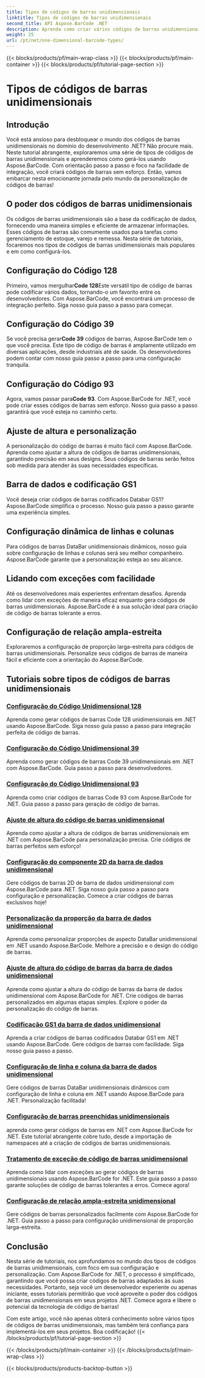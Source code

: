 ```yaml
---
title: Tipos de códigos de barras unidimensionais
linktitle: Tipos de códigos de barras unidimensionais
second_title: API Aspose.BarCode .NET
description: Aprenda como criar vários códigos de barras unidimensionais em .NET usando Aspose.BarCode. Guias passo a passo para geração e personalização de códigos de barras.
weight: 25
url: /pt/net/one-dimensional-barcode-types/
---
```


{{< blocks/products/pf/main-wrap-class >}}
{{< blocks/products/pf/main-container >}}
{{< blocks/products/pf/tutorial-page-section >}}

# Tipos de códigos de barras unidimensionais


## Introdução

Você está ansioso para desbloquear o mundo dos códigos de barras unidimensionais no domínio do desenvolvimento .NET? Não procure mais. Neste tutorial abrangente, exploraremos uma série de tipos de códigos de barras unidimensionais e aprenderemos como gerá-los usando Aspose.BarCode. Com orientação passo a passo e foco na facilidade de integração, você criará códigos de barras sem esforço. Então, vamos embarcar nesta emocionante jornada pelo mundo da personalização de códigos de barras!

## O poder dos códigos de barras unidimensionais

Os códigos de barras unidimensionais são a base da codificação de dados, fornecendo uma maneira simples e eficiente de armazenar informações. Esses códigos de barras são comumente usados para tarefas como gerenciamento de estoque, varejo e remessa. Nesta série de tutoriais, focaremos nos tipos de códigos de barras unidimensionais mais populares e em como configurá-los.

## Configuração do Código 128

 Primeiro, vamos mergulhar**Code 128**Este versátil tipo de código de barras pode codificar vários dados, tornando-o um favorito entre os desenvolvedores. Com Aspose.BarCode, você encontrará um processo de integração perfeito. Siga nosso guia passo a passo para começar.

## Configuração do Código 39

 Se você precisa gerar**Code 39** códigos de barras, Aspose.BarCode tem o que você precisa. Este tipo de código de barras é amplamente utilizado em diversas aplicações, desde industriais até de saúde. Os desenvolvedores podem contar com nosso guia passo a passo para uma configuração tranquila.

## Configuração do Código 93

 Agora, vamos passar para**Code 93**. Com Aspose.BarCode for .NET, você pode criar esses códigos de barras sem esforço. Nosso guia passo a passo garantirá que você esteja no caminho certo.

## Ajuste de altura e personalização

A personalização do código de barras é muito fácil com Aspose.BarCode. Aprenda como ajustar a altura de códigos de barras unidimensionais, garantindo precisão em seus designs. Seus códigos de barras serão feitos sob medida para atender às suas necessidades específicas.

## Barra de dados e codificação GS1

Você deseja criar códigos de barras codificados Databar GS1? Aspose.BarCode simplifica o processo. Nosso guia passo a passo garante uma experiência simples.

## Configuração dinâmica de linhas e colunas

Para códigos de barras DataBar unidimensionais dinâmicos, nosso guia sobre configuração de linhas e colunas será seu melhor companheiro. Aspose.BarCode garante que a personalização esteja ao seu alcance.

## Lidando com exceções com facilidade

Até os desenvolvedores mais experientes enfrentam desafios. Aprenda como lidar com exceções de maneira eficaz enquanto gera códigos de barras unidimensionais. Aspose.BarCode é a sua solução ideal para criação de código de barras tolerante a erros.

## Configuração de relação ampla-estreita

Exploraremos a configuração de proporção larga-estreita para códigos de barras unidimensionais. Personalize seus códigos de barras de maneira fácil e eficiente com a orientação do Aspose.BarCode.
## Tutoriais sobre tipos de códigos de barras unidimensionais
### [Configuração do Código Unidimensional 128](./one-dimensional-code-128-configuration/)
Aprenda como gerar códigos de barras Code 128 unidimensionais em .NET usando Aspose.BarCode. Siga nosso guia passo a passo para integração perfeita de código de barras.
### [Configuração do Código Unidimensional 39](./one-dimensional-code-39-configuration/)
Aprenda como gerar códigos de barras Code 39 unidimensionais em .NET com Aspose.BarCode. Guia passo a passo para desenvolvedores.
### [Configuração do Código Unidimensional 93](./one-dimensional-code-93-configuration/)
Aprenda como criar códigos de barras Code 93 com Aspose.BarCode for .NET. Guia passo a passo para geração de código de barras.
### [Ajuste de altura do código de barras unidimensional](./one-dimensional-barcode-height-adjustment/)
Aprenda como ajustar a altura de códigos de barras unidimensionais em .NET com Aspose.BarCode para personalização precisa. Crie códigos de barras perfeitos sem esforço!
### [Configuração do componente 2D da barra de dados unidimensional](./one-dimensional-databar-2d-component-configuration/)
Gere códigos de barras 2D de barra de dados unidimensional com Aspose.BarCode para .NET. Siga nosso guia passo a passo para configuração e personalização. Comece a criar códigos de barras exclusivos hoje!
### [Personalização da proporção da barra de dados unidimensional](./one-dimensional-databar-aspect-ratio-customization/)
Aprenda como personalizar proporções de aspecto DataBar unidimensional em .NET usando Aspose.BarCode. Melhore a precisão e o design do código de barras.
### [Ajuste de altura do código de barras da barra de dados unidimensional](./one-dimensional-databar-barcode-height-adjustment/)
Aprenda como ajustar a altura do código de barras da barra de dados unidimensional com Aspose.BarCode for .NET. Crie códigos de barras personalizados em algumas etapas simples. Explore o poder da personalização do código de barras.
### [Codificação GS1 da barra de dados unidimensional](./one-dimensional-databar-gs1-encoding/)
Aprenda a criar códigos de barras codificados Databar GS1 em .NET usando Aspose.BarCode. Gere códigos de barras com facilidade. Siga nosso guia passo a passo.
### [Configuração de linha e coluna da barra de dados unidimensional](./one-dimensional-databar-row-column-configuration/)
Gere códigos de barras DataBar unidimensionais dinâmicos com configuração de linha e coluna em .NET usando Aspose.BarCode para .NET. Personalização facilitada!
### [Configuração de barras preenchidas unidimensionais](./one-dimensional-filled-bars-configuration/)
aprenda como gerar códigos de barras em .NET com Aspose.BarCode for .NET. Este tutorial abrangente cobre tudo, desde a importação de namespaces até a criação de códigos de barras unidimensionais. 
### [Tratamento de exceção de código de barras unidimensional](./one-dimensional-barcode-exception-handling/)
Aprenda como lidar com exceções ao gerar códigos de barras unidimensionais usando Aspose.BarCode for .NET. Este guia passo a passo garante soluções de código de barras tolerantes a erros. Comece agora!
### [Configuração de relação ampla-estreita unidimensional](./one-dimensional-wide-narrow-ratio-configuration/)
Gere códigos de barras personalizados facilmente com Aspose.BarCode for .NET. Guia passo a passo para configuração unidimensional de proporção larga-estreita.

## Conclusão

Nesta série de tutoriais, nos aprofundamos no mundo dos tipos de códigos de barras unidimensionais, com foco em sua configuração e personalização. Com Aspose.BarCode for .NET, o processo é simplificado, garantindo que você possa criar códigos de barras adaptados às suas necessidades. Portanto, seja você um desenvolvedor experiente ou apenas iniciante, esses tutoriais permitirão que você aproveite o poder dos códigos de barras unidimensionais em seus projetos .NET. Comece agora e libere o potencial da tecnologia de código de barras!

Com este artigo, você não apenas obterá conhecimento sobre vários tipos de códigos de barras unidimensionais, mas também terá confiança para implementá-los em seus projetos. Boa codificação!
{{< /blocks/products/pf/tutorial-page-section >}}

{{< /blocks/products/pf/main-container >}}
{{< /blocks/products/pf/main-wrap-class >}}

{{< blocks/products/products-backtop-button >}}
